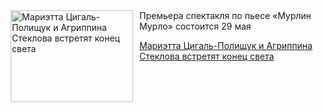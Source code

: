 <!--2025-05-18 16:15:40-->
<div class="yb">
  <div class="rss kino_teatr"><a href="https://www.kino-teatr.ru/teatr/news/y2025/5-18/37748/" title="Мариэтта Цигаль-Полищук и Агриппина Стеклова встретят конец света"><img src="https://www.kino-teatr.ru/news/8/4/37748/poster.jpg" width="196" height="147" align="left" hspace="5" style="margin: 0px 10px 0px 5px" alt="Мариэтта Цигаль-Полищук и Агриппина Стеклова встретят конец света"/></a>Премьера спектакля по пьесе «Мурлин Мурло» состоится 29 мая <p class="titl"><a href="https://www.kino-teatr.ru/teatr/news/y2025/5-18/37748/">Мариэтта Цигаль-Полищук и Агриппина Стеклова встретят конец света</a></p></div>
</div>
